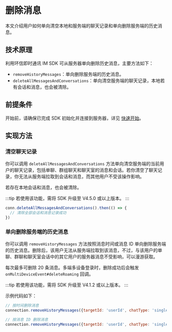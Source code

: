 # 删除消息

<Toc />

本文介绍用户如何单向清空本地和服务端的聊天记录和单向删除服务端的历史消息。

## 技术原理

利用环信即时通讯 IM SDK 可从服务器单向删除历史消息，主要方法如下：

- `removeHistoryMessages`：单向删除服务端的历史消息。
- `deleteAllMessagesAndConversations`：单向清空服务端的聊天记录，本地若有会话和消息，也会被清除。

## 前提条件

开始前，请确保已完成 SDK 初始化并连接到服务器，详见 [快速开始](quickstart.html)。

## 实现方法

### 清空聊天记录

你可以调用 `deleteAllMessagesAndConversations` 方法单向清空服务端的当前用户的聊天记录，包括单聊、群组聊天和聊天室的消息和会话。若你清空了聊天记录，你无法从服务端拉取到会话和消息，而其他用户不受该操作影响。

若存在本地会话和消息，也会被清除。

:::tip
若使用该功能，需将 SDK 升级至 V4.5.0 或以上版本。
:::

```JavaScript
conn.deleteAllMessagesAndConversations().then(() => {
  // 清除全部会话和消息记录成功
})
```

### 单向删除服务端的历史消息

你可以调用 `removeHistoryMessages` 方法按照消息时间或消息 ID 单向删除服务端的历史消息。删除后，该用户无法从服务端拉取到该消息，不过，与该用户的单聊、群聊和聊天室会话中的其它用户的服务器消息不受影响，可以漫游获取。

每次最多可删除 20 条消息。多端多设备登录时，删除成功后会触发 `onMultiDeviceEvent#deleteRoaming` 回调。

:::tip
若使用该功能，需将 SDK 升级至 V4.1.2 或以上版本。
:::

示例代码如下：

```JavaScript
// 按时间删除消息
connection.removeHistoryMessages({targetId: 'userId', chatType: 'singleChat', beforeTimeStamp: Date.now()})

// 按消息 ID 删除消息
connection.removeHistoryMessages({targetId: 'userId', chatType: 'singleChat', messageIds: ['messageId']})
```


